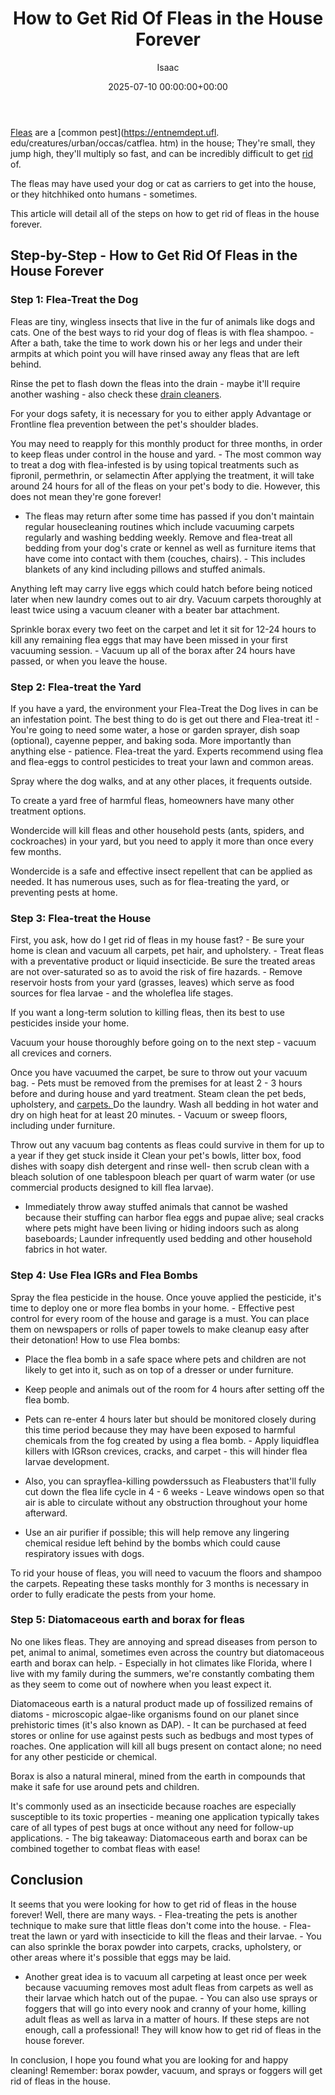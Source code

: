 ﻿---
title: How to Get Rid Of Fleas in the House Forever
description: Fleas are a common pest in the house They're small, they jump high, they'll multiply so fast, and can be incredibly difficult to get rid of. The fleas may...
slug: /how-to-get-rid-of-fleas-in-the-house-forever/
date: 2025-07-10 00:00:00+00:00
lastmod: 2025-07-10 00:00:00+03:00
author: Isaac
categories:
- Fleas
- Guide
tags:
- fleas
- rid
- flea
layout: post
---

[Fleas](https://pestpolicy.com/getting-rid-of-fleas-in-the-carpet/) are a [common pest](https://entnemdept.ufl. edu/creatures/urban/occas/catflea. htm) in the house; They're small, they jump high, they'll multiply so fast, and can be incredibly difficult to get [rid](https://pestpolicy.com/how-to-get-rid-of-flea-eggs-on-cats/) of.

The fleas may have used your dog or cat as carriers to get into the house, or they hitchhiked onto humans - sometimes.

This article will detail all of the steps on how to get rid of fleas in the house forever.

##  Step-by-Step - How to Get Rid Of Fleas in the House Forever

###  Step 1: Flea-Treat the Dog

Fleas are tiny, wingless insects that live in the fur of animals like dogs and cats. One of the best ways to rid your dog of fleas is with flea shampoo. - After a bath, take the time to work down his or her legs and under their armpits at which point you will have rinsed away any fleas that are left behind.

Rinse the pet to flash down the fleas into the drain - maybe it'll require another washing - also check these [drain cleaners](https://pestpolicy.com/best-drain-cleaner//).

For your dogs safety, it is necessary for you to either apply Advantage or Frontline flea prevention between the pet's shoulder blades.

You may need to reapply for this monthly product for three months, in order to keep fleas under control in the house and yard. - The most common way to treat a dog with flea-infested is by using topical treatments such as fipronil, permethrin, or selamectin After applying the treatment, it will take around 24 hours for all of the fleas on your pet's body to die. However, this does not mean they're gone forever!

- The fleas may return after some time has passed if you don't maintain regular housecleaning routines which include vacuuming carpets regularly and washing bedding weekly. Remove and flea-treat all bedding from your dog's crate or kennel as well as furniture items that have come into contact with them (couches, chairs). - This includes blankets of any kind including pillows and stuffed animals.

Anything left may carry live eggs which could hatch before being noticed later when new laundry comes out to air dry. Vacuum carpets thoroughly at least twice using a vacuum cleaner with a beater bar attachment.

Sprinkle borax every two feet on the carpet and let it sit for 12-24 hours to kill any remaining flea eggs that may have been missed in your first vacuuming session. - Vacuum up all of the borax after 24 hours have passed, or when you leave the house.

###  Step 2: Flea-treat the Yard

If you have a yard, the environment your Flea-Treat the Dog lives in can be an infestation point. The best thing to do is get out there and Flea-treat it! - You're going to need some water, a hose or garden sprayer, dish soap (optional), cayenne pepper, and baking soda. More importantly than anything else - patience. Flea-treat the yard. Experts recommend using flea and flea-eggs to control pesticides to treat your lawn and common areas.

Spray where the dog walks, and at any other places, it frequents outside.

To create a yard free of harmful fleas, homeowners have many other treatment options.

Wondercide will kill fleas and other household pests (ants, spiders, and cockroaches) in your yard, but you need to apply it more than once every few months.

Wondercide is a safe and effective insect repellent that can be applied as needed. It has numerous uses, such as for flea-treating the yard, or preventing pests at home.

###  Step 3: Flea-treat the House

First, you ask, how do I get rid of fleas in my house fast? - Be sure your home is clean and vacuum all carpets, pet hair, and upholstery. - Treat fleas with a preventative product or liquid insecticide. Be sure the treated areas are not over-saturated so as to avoid the risk of fire hazards. - Remove reservoir hosts from your yard (grasses, leaves) which serve as food sources for flea larvae - and the wholeflea life stages.

If you want a long-term solution to killing fleas, then its best to use pesticides inside your home.

Vacuum your house thoroughly before going on to the next step - vacuum all crevices and corners.

Once you have vacuumed the carpet, be sure to throw out your vacuum bag. - Pets must be removed from the premises for at least 2 - 3 hours before and during house and yard treatment. Steam clean the pet beds, upholstery, and [carpets. ](https://pestpolicy.com/getting-rid-of-fleas-in-the-carpet/) Do the laundry. Wash all bedding in hot water and dry on high heat for at least 20 minutes. - Vacuum or sweep floors, including under furniture.

Throw out any vacuum bag contents as fleas could survive in them for up to a year if they get stuck inside it Clean your pet's bowls, litter box, food dishes with soapy dish detergent and rinse well- then scrub clean with a bleach solution of one tablespoon bleach per quart of warm water (or use commercial products designed to kill flea larvae).

- Immediately throw away stuffed animals that cannot be washed because their stuffing can harbor flea eggs and pupae alive; seal cracks where pets might have been living or hiding indoors such as along baseboards; Launder infrequently used bedding and other household fabrics in hot water.

###  Step 4: Use Flea IGRs and Flea Bombs

Spray the flea pesticide in the house. Once youve applied the pesticide, it's time to deploy one or more flea bombs in your home. - Effective pest control for every room of the house and garage is a must. You can place them on newspapers or rolls of paper towels to make cleanup easy after their detonation! How to use Flea bombs:

- Place the flea bomb in a safe space where pets and children are not likely to get into it, such as on top of a dresser or under furniture.

- Keep people and animals out of the room for 4 hours after setting off the flea bomb.

- Pets can re-enter 4 hours later but should be monitored closely during this time period because they may have been exposed to harmful chemicals from the fog created by using a flea bomb. - Apply liquidflea killers with IGRson crevices, cracks, and carpet - this will hinder flea larvae development.

- Also, you can sprayflea-killing powderssuch as Fleabusters that'll fully cut down the flea life cycle in 4 - 6 weeks - Leave windows open so that air is able to circulate without any obstruction throughout your home afterward.

- Use an air purifier if possible; this will help remove any lingering chemical residue left behind by the bombs which could cause respiratory issues with dogs.

To rid your house of fleas, you will need to vacuum the floors and shampoo the carpets. Repeating these tasks monthly for 3 months is necessary in order to fully eradicate the pests from your home.

###  Step 5: Diatomaceous earth and borax for fleas

No one likes fleas. They are annoying and spread diseases from person to pet, animal to animal, sometimes even across the country but diatomaceous earth and borax can help. - Especially in hot climates like Florida, where I live with my family during the summers, we're constantly combating them as they seem to come out of nowhere when you least expect it.

Diatomaceous earth is a natural product made up of fossilized remains of diatoms - microscopic algae-like organisms found on our planet since prehistoric times (it's also known as DAP). - It can be purchased at feed stores or online for use against pests such as bedbugs and most types of roaches. One application will kill all bugs present on contact alone; no need for any other pesticide or chemical.

Borax is also a natural mineral, mined from the earth in compounds that make it safe for use around pets and children.

It's commonly used as an insecticide because roaches are especially susceptible to its toxic properties - meaning one application typically takes care of all types of pest bugs at once without any need for follow-up applications. - The big takeaway: Diatomaceous earth and borax can be combined together to combat fleas with ease!

##  Conclusion

It seems that you were looking for how to get rid of fleas in the house forever! Well, there are many ways. - Flea-treating the pets is another technique to make sure that little fleas don't come into the house. - Flea-treat the lawn or yard with insecticide to kill the fleas and their larvae. - You can also sprinkle the borax powder into carpets, cracks, upholstery, or other areas where it's possible that eggs may be laid.

- Another great idea is to vacuum all carpeting at least once per week because vacuuming removes most adult fleas from carpets as well as their larvae which hatch out of the pupae. - You can also use sprays or foggers that will go into every nook and cranny of your home, killing adult fleas as well as larva in a matter of hours. If these steps are not enough, call a professional! They will know how to get rid of fleas in the house forever.

In conclusion, I hope you found what you are looking for and happy cleaning! Remember: borax powder, vacuum, and sprays or foggers will get rid of fleas in the house.

